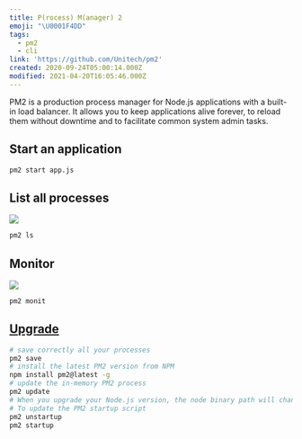 ```yaml
---
title: P(rocess) M(anager) 2
emoji: "\U0001F4DD"
tags:
  - pm2
  - cli
link: 'https://github.com/Unitech/pm2'
created: 2020-09-24T05:00:14.000Z
modified: 2021-04-20T16:05:46.000Z
---
```


PM2 is a production process manager for Node.js applications with a built-in load balancer. It allows you to keep applications alive forever, to reload them without downtime and to facilitate common system admin tasks.

## Start an application

```sh
pm2 start app.js
```

## List all processes

![](https://pm2.keymetrics.io/assets/pm2-list.png)

```sh
pm2 ls
```

## Monitor

![](https://pm2.keymetrics.io/assets/pm2-monit.png)

```sh
pm2 monit
```

## [Upgrade](https://pm2.keymetrics.io/docs/usage/update-pm2/)

```sh
# save correctly all your processes
pm2 save
# install the latest PM2 version from NPM
npm install pm2@latest -g
# update the in-memory PM2 process
pm2 update
# When you upgrade your Node.js version, the node binary path will change.
# To update the PM2 startup script
pm2 unstartup
pm2 startup
```
